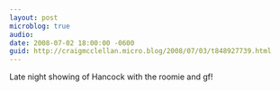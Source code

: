 ```yaml
---
layout: post
microblog: true
audio: 
date: 2008-07-02 18:00:00 -0600
guid: http://craigmcclellan.micro.blog/2008/07/03/t848927739.html
---
```

Late night showing of Hancock with the roomie and gf!

